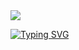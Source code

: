 <img src='https://s9.gifyu.com/images/Pixel-Art-Pixel-Jeff-ZVEZDNYE-VOINY-FENDOMY-5845472.gif' align = center>

<a href="https://git.io/typing-svg"><img src="https://readme-typing-svg.herokuapp.com?font=Fira+Code&size=25&pause=1000&center=true&vCenter=true&width=1000&lines=%F0%9F%91%8B+Hi%2C+I%E2%80%99m+%40PavelStalone;%F0%9F%91%80+I%E2%80%99m+interested+in+mobile+development+%F0%9F%93%B1" alt="Typing SVG" /></a>
<!--
**PavelStalone/PavelStalone** is a ✨ _special_ ✨ repository because its `README.md` (this file) appears on your GitHub profile.

Here are some ideas to get you started:

- 🔭 I’m currently working on ...
- 🌱 I’m currently learning ...
- 👯 I’m looking to collaborate on ...
- 🤔 I’m looking for help with ...
- 💬 Ask me about ...
- 📫 How to reach me: ...
- 😄 Pronouns: ...
- ⚡ Fun fact: ...
-->
